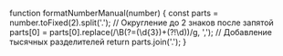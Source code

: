 function formatNumberManual(number) {
  const parts = number.toFixed(2).split('.');  // Округление до 2 знаков после запятой
  parts[0] = parts[0].replace(/\B(?=(\d{3})+(?!\d))/g, ',');  // Добавление тысячных разделителей
  return parts.join('.');
}
